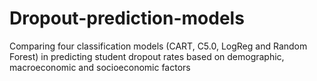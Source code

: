 # Dropout-prediction-models
Comparing four classification models (CART, C5.0, LogReg and Random Forest) in predicting student dropout rates based on demographic, macroeconomic and socioeconomic factors

